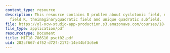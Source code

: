 ```yaml
---
content_type: resource
description: This resource contains 8 problem about cyclotomic field, non-perfect
  field K, theimaginaryquadratic field and unique quadratic subfield.
file: https://ol-ocw-studio-app-production.s3.amazonaws.com/courses/18-786-topics-in-algebraic-number-theory-spring-2010/282cf667df52d72f217214e44bf3c6e6_MIT18_786S10_pset02.pdf
file_type: application/pdf
resourcetype: Document
title: MIT18_786S10_pset02.pdf
uid: 282cf667-df52-d72f-2172-14e44bf3c6e6
---
```

